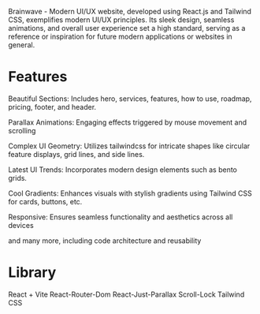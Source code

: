 Brainwave - Modern UI/UX website, developed using React.js and Tailwind CSS, exemplifies modern UI/UX principles. Its sleek design, seamless animations, and overall user experience set a high standard, serving as a reference or inspiration for future modern applications or websites in general.

# Features

Beautiful Sections: Includes hero, services, features, how to use, roadmap, pricing, footer, and header.

Parallax Animations: Engaging effects triggered by mouse movement and scrolling

Complex UI Geometry: Utilizes tailwindcss for intricate shapes like circular feature displays, grid lines, and side lines.

Latest UI Trends: Incorporates modern design elements such as bento grids.

Cool Gradients: Enhances visuals with stylish gradients using Tailwind CSS for cards, buttons, etc.

Responsive: Ensures seamless functionality and aesthetics across all devices

and many more, including code architecture and reusability

# Library
React + Vite
React-Router-Dom
React-Just-Parallax
Scroll-Lock
Tailwind CSS
